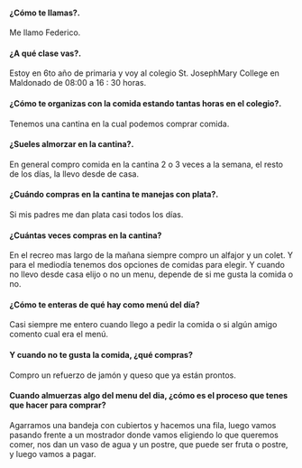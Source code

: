#### ¿Cómo te llamas?.

Me llamo Federico.

#### ¿A qué clase vas?.

Estoy en 6to año de primaria y voy al colegio St. JosephMary College en Maldonado de 08:00 a 16 : 30 horas.

#### ¿Cómo te organizas con la comida estando tantas horas en el colegio?.

Tenemos una cantina en la cual podemos comprar comida.

#### ¿Sueles almorzar en la cantina?.

En general compro comida en la cantina 2 o 3 veces a la semana, el resto de los días, la llevo desde de casa.

#### ¿Cuándo compras en la cantina te manejas con plata?.

Si mis padres me dan plata casi todos los días.

#### ¿Cuántas veces compras en la cantina?

En el recreo mas largo de la mañana siempre compro un alfajor y un colet. Y para el mediodía tenemos dos opciones de comidas para elegir. Y cuando no llevo desde casa elijo o no un menu, depende de si me gusta la comida o no.

#### ¿Cómo te enteras de qué hay como menú del día?

Casi siempre me entero cuando llego a pedir la comida o si algún amigo comento cual era el menú.

#### Y cuando no te gusta la comida, ¿qué compras?

Compro un refuerzo de jamón y queso que ya están prontos.

#### Cuando almuerzas algo del menu del dia, ¿cómo es el proceso que tenes que hacer para comprar?

Agarramos una bandeja con cubiertos y hacemos una fila, luego vamos pasando frente a un mostrador donde vamos eligiendo lo que queremos comer, nos dan un vaso de agua y un postre, que puede ser fruta o postre, y luego vamos a pagar.
